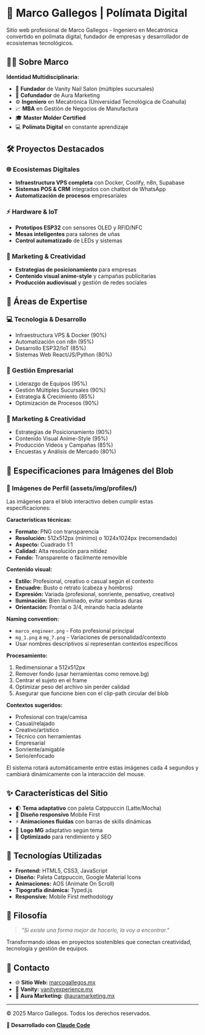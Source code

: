# 🚀 Marco Gallegos | Polímata Digital

Sitio web profesional de Marco Gallegos - Ingeniero en Mecatrónica convertido en polímata digital, fundador de empresas y desarrollador de ecosistemas tecnológicos.

## 👨‍💻 Sobre Marco

**Identidad Multidisciplinaria:**
- 🏢 **Fundador** de Vanity Nail Salon (múltiples sucursales)
- 🎨 **Cofundador** de Aura Marketing 
- ⚙️ **Ingeniero** en Mecatrónica (Universidad Tecnológica de Coahuila)
- 📈 **MBA** en Gestión de Negocios de Manufactura
- 🎓 **Master Molder Certified**
- 💻 **Polímata Digital** en constante aprendizaje

## 🛠️ Proyectos Destacados

### 🌐 Ecosistemas Digitales
- **Infraestructura VPS completa** con Docker, Coolify, n8n, Supabase
- **Sistemas POS & CRM** integrados con chatbot de WhatsApp
- **Automatización de procesos** empresariales

### ⚡ Hardware & IoT
- **Prototipos ESP32** con sensores OLED y RFID/NFC
- **Mesas inteligentes** para salones de uñas
- **Control automatizado** de LEDs y sistemas

### 🎨 Marketing & Creatividad
- **Estrategias de posicionamiento** para empresas
- **Contenido visual anime-style** y campañas publicitarias
- **Producción audiovisual** y gestión de redes sociales

## 🎯 Áreas de Expertise

### 💻 Tecnología & Desarrollo
- Infraestructura VPS & Docker (90%)
- Automatización con n8n (95%)
- Desarrollo ESP32/IoT (85%)
- Sistemas Web React/JS/Python (80%)

### 👔 Gestión Empresarial
- Liderazgo de Equipos (95%)
- Gestión Múltiples Sucursales (90%)
- Estrategia & Crecimiento (85%)
- Optimización de Procesos (90%)

### 🎨 Marketing & Creatividad
- Estrategias de Posicionamiento (90%)
- Contenido Visual Anime-Style (95%)
- Producción Videos y Campañas (85%)
- Encuestas y Análisis de Mercado (80%)

## 📸 Especificaciones para Imágenes del Blob

### 🎨 Imágenes de Perfil (assets/img/profiles/)
Las imágenes para el blob interactivo deben cumplir estas especificaciones:

**Características técnicas:**
- **Formato:** PNG con transparencia
- **Resolución:** 512x512px (mínimo) o 1024x1024px (recomendado)
- **Aspecto:** Cuadrado 1:1
- **Calidad:** Alta resolución para nitidez
- **Fondo:** Transparente o fácilmente removible

**Contenido visual:**
- **Estilo:** Profesional, creativo o casual según el contexto
- **Encuadre:** Busto o retrato (cabeza y hombros)
- **Expresión:** Variada (profesional, sonriente, pensativo, creativo)
- **Iluminación:** Bien iluminado, evitar sombras duras
- **Orientación:** Frontal o 3/4, mirando hacia adelante

**Naming convention:**
- `marco_engineer.png` - Foto profesional principal
- `mg_1.png` a `mg_7.png` - Variaciones de personalidad/contexto
- Usar nombres descriptivos si representan contextos específicos

**Procesamiento:**
1. Redimensionar a 512x512px
2. Remover fondo (usar herramientas como remove.bg)
3. Centrar el sujeto en el frame
4. Optimizar peso del archivo sin perder calidad
5. Asegurar que funcione bien con el clip-path circular del blob

**Contextos sugeridos:**
- Profesional con traje/camisa
- Casual/relajado
- Creativo/artístico
- Técnico con herramientas
- Empresarial
- Sonriente/amigable
- Serio/enfocado

El sistema rotará automáticamente entre estas imágenes cada 4 segundos y cambiará dinámicamente con la interacción del mouse.

## ✨ Características del Sitio

- 🌓 **Tema adaptativo** con paleta Catppuccin (Latte/Mocha)
- 📱 **Diseño responsivo** Mobile First
- ⚡ **Animaciones fluidas** con barras de skills dinámicas
- 🎨 **Logo MG** adaptativo según tema
- 🚀 **Optimizado** para rendimiento y SEO

## 🎨 Tecnologías Utilizadas

- **Frontend:** HTML5, CSS3, JavaScript
- **Diseño:** Paleta Catppuccin, Google Material Icons
- **Animaciones:** AOS (Animate On Scroll)
- **Tipografía dinámica:** Typed.js
- **Responsive:** Mobile First methodology

## 🌟 Filosofía

> *"Si existe una forma mejor de hacerlo, la voy a encontrar."*

Transformando ideas en proyectos sostenibles que conectan creatividad, tecnología y gestión de equipos.

## 📧 Contacto

- 🌐 **Sitio Web:** [marcogallegos.mx](https://marcogallegos.mx)
- 💼 **Vanity:** [vanityexperience.mx](https://vanityexperience.mx)
- 📱 **Aura Marketing:** [@auramarketing.mx](https://www.instagram.com/auramarketing.mx)

---

© 2025 Marco Gallegos. Todos los derechos reservados.

**🤖 Desarrollado con [Claude Code](https://claude.ai/code)**